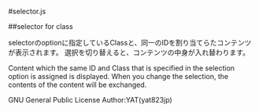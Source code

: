 #selector.js

##selector for class

selectorのoptionに指定しているClassと、同一のIDを割り当てらたコンテンツが表示されます。
選択を切り替えると、コンテンツの中身が入れ替わります。

Content which the same ID and Class that is specified in the selection option is assigned is displayed. 
When you change the selection, the contents of the content will be exchanged.

GNU General Public License
Author:YAT(yat823jp)